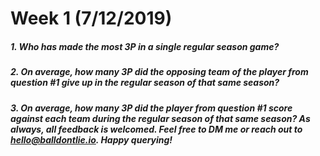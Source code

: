 # Week 1 (7/12/2019)

##### 1. Who has made the most 3P in a single regular season game?
##### 2. On average, how many 3P did the opposing team of the player from question #1 give up in the regular season of that same season?
##### 3. On average, how many 3P did the player from question #1 score against each team during the regular season of that same season? As always, all feedback is welcomed. Feel free to DM me or reach out to hello@balldontlie.io. Happy querying!
